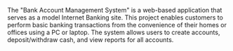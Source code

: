 The "Bank Account Management System" is a web-based application that serves as a model Internet Banking site. This project enables customers to perform basic banking transactions from the convenience of their homes or offices using a PC or laptop. The system allows users to create accounts, deposit/withdraw cash, and view reports for all accounts.
